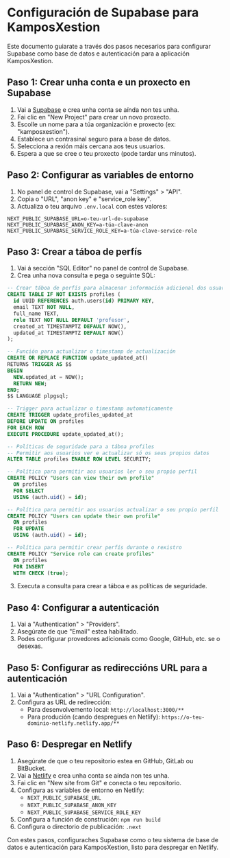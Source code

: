 # Configuración de Supabase para KamposXestion

Este documento guiarate a través dos pasos necesarios para configurar Supabase como base de datos e autenticación para a aplicación KamposXestion.

## Paso 1: Crear unha conta e un proxecto en Supabase

1. Vai a [Supabase](https://supabase.com/) e crea unha conta se aínda non tes unha.
2. Fai clic en "New Project" para crear un novo proxecto.
3. Escolle un nome para a túa organización e proxecto (ex: "kamposxestion").
4. Establece un contrasinal seguro para a base de datos.
5. Selecciona a rexión máis cercana aos teus usuarios.
6. Espera a que se cree o teu proxecto (pode tardar uns minutos).

## Paso 2: Configurar as variables de entorno

1. No panel de control de Supabase, vai a "Settings" > "API".
2. Copia o "URL", "anon key" e "service_role key".
3. Actualiza o teu arquivo `.env.local` con estes valores:

```
NEXT_PUBLIC_SUPABASE_URL=o-teu-url-de-supabase
NEXT_PUBLIC_SUPABASE_ANON_KEY=a-túa-clave-anon
NEXT_PUBLIC_SUPABASE_SERVICE_ROLE_KEY=a-túa-clave-service-role
```

## Paso 3: Crear a táboa de perfís

1. Vai á sección "SQL Editor" no panel de control de Supabase.
2. Crea unha nova consulta e pega o seguinte SQL:

```sql
-- Crear táboa de perfís para almacenar información adicional dos usuarios
CREATE TABLE IF NOT EXISTS profiles (
  id UUID REFERENCES auth.users(id) PRIMARY KEY,
  email TEXT NOT NULL,
  full_name TEXT,
  role TEXT NOT NULL DEFAULT 'profesor',
  created_at TIMESTAMPTZ DEFAULT NOW(),
  updated_at TIMESTAMPTZ DEFAULT NOW()
);

-- Función para actualizar o timestamp de actualización
CREATE OR REPLACE FUNCTION update_updated_at()
RETURNS TRIGGER AS $$
BEGIN
  NEW.updated_at = NOW();
  RETURN NEW;
END;
$$ LANGUAGE plpgsql;

-- Trigger para actualizar o timestamp automaticamente
CREATE TRIGGER update_profiles_updated_at
BEFORE UPDATE ON profiles
FOR EACH ROW
EXECUTE PROCEDURE update_updated_at();

-- Políticas de seguridade para a táboa profiles
-- Permitir aos usuarios ver e actualizar só os seus propios datos
ALTER TABLE profiles ENABLE ROW LEVEL SECURITY;

-- Política para permitir aos usuarios ler o seu propio perfil
CREATE POLICY "Users can view their own profile"
  ON profiles
  FOR SELECT
  USING (auth.uid() = id);

-- Política para permitir aos usuarios actualizar o seu propio perfil
CREATE POLICY "Users can update their own profile"
  ON profiles
  FOR UPDATE
  USING (auth.uid() = id);

-- Política para permitir crear perfís durante o rexistro
CREATE POLICY "Service role can create profiles"
  ON profiles
  FOR INSERT
  WITH CHECK (true);
```

3. Executa a consulta para crear a táboa e as políticas de seguridade.

## Paso 4: Configurar a autenticación

1. Vai a "Authentication" > "Providers".
2. Asegúrate de que "Email" estea habilitado.
3. Podes configurar provedores adicionais como Google, GitHub, etc. se o desexas.

## Paso 5: Configurar as redireccións URL para a autenticación

1. Vai a "Authentication" > "URL Configuration".
2. Configura as URL de redirección:
   - Para desenvolvemento local: `http://localhost:3000/**`
   - Para produción (cando despregues en Netlify): `https://o-teu-dominio-netlify.netlify.app/**`

## Paso 6: Despregar en Netlify

1. Asegúrate de que o teu repositorio estea en GitHub, GitLab ou BitBucket.
2. Vai a [Netlify](https://www.netlify.com/) e crea unha conta se aínda non tes unha.
3. Fai clic en "New site from Git" e conecta o teu repositorio.
4. Configura as variables de entorno en Netlify:
   - `NEXT_PUBLIC_SUPABASE_URL`
   - `NEXT_PUBLIC_SUPABASE_ANON_KEY`
   - `NEXT_PUBLIC_SUPABASE_SERVICE_ROLE_KEY`
5. Configura a función de construción: `npm run build`
6. Configura o directorio de publicación: `.next`

Con estes pasos, configuraches Supabase como o teu sistema de base de datos e autenticación para KamposXestion, listo para despregar en Netlify.
